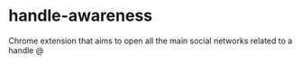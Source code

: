 # handle-awareness
Chrome extension that aims to open all the main social networks related to a handle @
